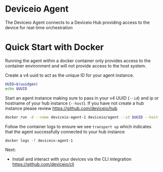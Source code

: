 # Deviceio Agent

The Deviceio Agent connects to a Deviceio Hub providing access to the device for real-time orchestration

# Quick Start with Docker

Running the agent within a docker container only provides access to the container environment and will not provide access to the host system. 

Create a v4 uuid to act as the unique ID for your agent instance.

```bash
UUID=$(uuidgen)
echo $UUID
```

Start an agent instance making sure to pass in your v4 UUID  (`--id`)  and ip or hostname of your hub instance  (`--host`). If you have not create a hub instance please review https://github.com/deviceio/hub

```bash
docker run -d --name deviceio-agent-1 deviceio/agent --id $UUID --host [ip_or_hostname_of_hub] --port 8975 --insecure
```

Follow the container logs to ensure we see `transport up` which indicates that the agent successfully connected to your hub instance

```bash
docker logs -f deviceio-agent-1
```

Next:

* Install and interact with your devices via the CLI integration https://github.com/deviceio/cli

